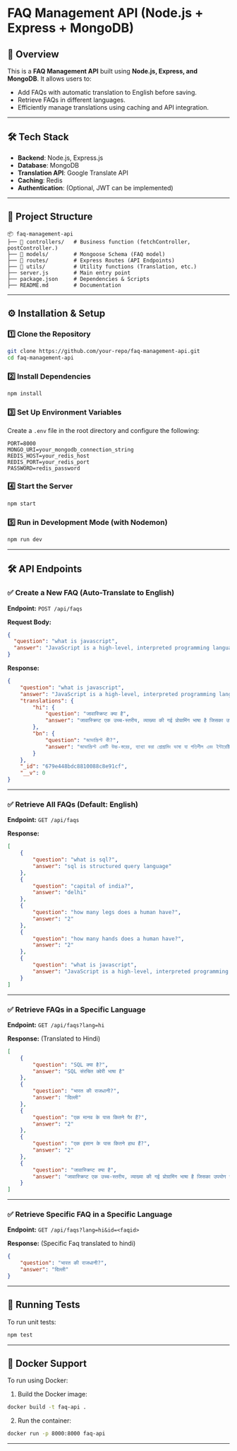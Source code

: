 # FAQ Management API (Node.js + Express + MongoDB)

## 📌 Overview
This is a **FAQ Management API** built using **Node.js, Express, and MongoDB**. It allows users to:

- Add FAQs with automatic translation to English before saving.
- Retrieve FAQs in different languages.
- Efficiently manage translations using caching and API integration.

---

## 🛠 Tech Stack
- **Backend**: Node.js, Express.js
- **Database**: MongoDB
- **Translation API**: Google Translate API
- **Caching**: Redis
- **Authentication**: (Optional, JWT can be implemented)

---

## 📂 Project Structure
```
📦 faq-management-api
├── 📂 controllers/   # Business function (fetchController, postController.)
├── 📂 models/        # Mongoose Schema (FAQ model)
├── 📂 routes/        # Express Routes (API Endpoints)
├── 📂 utils/         # Utility functions (Translation, etc.)
├── server.js        # Main entry point
├── package.json     # Dependencies & Scripts
├── README.md        # Documentation
```

---

## ⚙️ Installation & Setup

### 1️⃣ Clone the Repository
```bash
git clone https://github.com/your-repo/faq-management-api.git
cd faq-management-api
```

### 2️⃣ Install Dependencies
```bash
npm install
```

### 3️⃣ Set Up Environment Variables
Create a `.env` file in the root directory and configure the following:
```env
PORT=8000
MONGO_URI=your_mongodb_connection_string
REDIS_HOST=your_redis_host
REDIS_PORT=your_redis_port
PASSWORD=redis_password
```

### 4️⃣ Start the Server
```bash
npm start
```

### 5️⃣ Run in Development Mode (with Nodemon)
```bash
npm run dev
```

---

## 🛠 API Endpoints

### ✅ Create a New FAQ (Auto-Translate to English)
**Endpoint:** `POST /api/faqs`

**Request Body:**
```json
{
  "question": "what is javascript",
  "answer": "JavaScript is a high-level, interpreted programming language used to create dynamic and interactive web applications.",
}
```

**Response:**
```json
{
    "question": "what is javascript",
    "answer": "JavaScript is a high-level, interpreted programming language used to create dynamic and interactive web applications.",
    "translations": {
        "hi": {
            "question": "जावास्क्रिप्ट क्या है",
            "answer": "जावास्क्रिप्ट एक उच्च-स्तरीय, व्याख्या की गई प्रोग्रामिंग भाषा है जिसका उपयोग गतिशील और इंटरैक्टिव वेब एप्लिकेशन बनाने के लिए किया जाता है।"
        },
        "bn": {
            "question": "জাভাস্ক্রিপ্ট কী?",
            "answer": "জাভাস্ক্রিপ্ট একটি উচ্চ-স্তরের, ব্যাখ্যা করা প্রোগ্রামিং ভাষা যা গতিশীল এবং ইন্টারেক্টিভ ওয়েব অ্যাপ্লিকেশন তৈরি করতে ব্যবহৃত হয়।"
        }
    },
    "_id": "679e448bdc8810088c8e91cf",
    "__v": 0
}
```

---

### ✅ Retrieve All FAQs (Default: English)
**Endpoint:** `GET /api/faqs`

**Response:**
```json
[
    {
        "question": "what is sql?",
        "answer": "sql is structured query language"
    },
    {
        "question": "capital of india?",
        "answer": "delhi"
    },
    {
        "question": "how many legs does a human have?",
        "answer": "2"
    },
    {
        "question": "how many hands does a human have?",
        "answer": "2"
    },
    {
        "question": "what is javascript",
        "answer": "JavaScript is a high-level, interpreted programming language used to create dynamic and interactive web applications."
    }
]
```

---

### ✅ Retrieve FAQs in a Specific Language
**Endpoint:** `GET /api/faqs?lang=hi`

**Response:** (Translated to Hindi)
```json
[
    {
        "question": "SQL क्या है?",
        "answer": "SQL संरचित क्वेरी भाषा है"
    },
    {
        "question": "भारत की राजधानी?",
        "answer": "दिल्ली"
    },
    {
        "question": "एक मानव के पास कितने पैर हैं?",
        "answer": "2"
    },
    {
        "question": "एक इंसान के पास कितने हाथ हैं?",
        "answer": "2"
    },
    {
        "question": "जावास्क्रिप्ट क्या है",
        "answer": "जावास्क्रिप्ट एक उच्च-स्तरीय, व्याख्या की गई प्रोग्रामिंग भाषा है जिसका उपयोग गतिशील और इंटरैक्टिव वेब एप्लिकेशन बनाने के लिए किया जाता है।"
    }
]
```
---
### ✅ Retrieve Specific FAQ in a Specific Language
**Endpoint:** `GET /api/faqs?lang=hi&id=<faqid>`

**Response:** (Specific Faq translated to hindi)
```json
{
    "question": "भारत की राजधानी?",
    "answer": "दिल्ली"
}
```
---

## 🧪 Running Tests
To run unit tests:
```bash
npm test
```

---

## 🐳 Docker Support
To run using Docker:
1. Build the Docker image:
```bash
docker build -t faq-api .
```
2. Run the container:
```bash
docker run -p 8000:8000 faq-api
```

---



